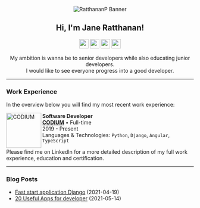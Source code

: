 <p align="center">
<img src="https://i.imgur.com/m1cDSBX.png" alt="RatthananP Banner"></img>
</p>

<h2 align="center">Hi, I'm Jane Ratthanan!</h2>

<p align="center">
  <a href="https://twitter.com/jamyjanes"><img src="https://img.shields.io/badge/twitter-%231DA1F2.svg?&style=for-the-badge&logo=twitter&logoColor=white" height=25></a>
  <a href="https://www.linkedin.com/in/ratthanan-pantanommit-66bb67188/"><img src="https://img.shields.io/badge/linkedin-%230077B5.svg?&style=for-the-badge&logo=linkedin&logoColor=white" height=25></a> 
  <a href="https://www.instagram.com/notyourjane__/"><img src="https://img.shields.io/badge/instagram-%23E4405F.svg?&style=for-the-badge&logo=instagram&logoColor=white" height=25></a> 
  <a href="https://ratthananp.medium.com/"><img src="https://img.shields.io/badge/medium-%2312100E.svg?&style=for-the-badge&logo=medium&logoColor=white" height=25></a>
</p>

<p align="center">
  My ambition is wanna be to senior developers while also educating junior developers.
</br>
  I would like to see everyone progress into a good developer.
</p>

<hr>

### Work Experience
In the overview below you will find my most recent work experience:

[<img align="left" height="94px" width="94px" alt="CODIUM" src="https://user-images.githubusercontent.com/46515647/118998401-a0068b00-b9b3-11eb-84e2-a8f075365729.png"/>](https://www.codium.co/)

**Software Developer** \
[**CODIUM**](https://www.codium.co/) • Full-time \
2019 - Present \
Languages & Technologies: `Python`, `Django`, `Angular`, `TypeScript`

Please find me on LinkedIn for a more detailed description of my full work experience, education and certification.

<hr>

### Blog Posts

- [Fast start application Django](https://ratthananp.medium.com/fast-start-application-django-a25b2d662a53) (2021-04-19)
- [20 Useful Apps for developer](https://ratthananp.medium.com/how-to-%E0%B9%80%E0%B8%95%E0%B8%A3%E0%B8%B5%E0%B8%A2%E0%B8%A1-mac-%E0%B9%83%E0%B8%AB%E0%B9%89%E0%B8%9E%E0%B8%A3%E0%B9%89%E0%B8%AD%E0%B8%A1%E0%B8%81%E0%B8%B1%E0%B8%9A%E0%B8%81%E0%B8%B2%E0%B8%A3%E0%B9%80%E0%B8%82%E0%B8%B5%E0%B8%A2%E0%B8%99%E0%B9%82%E0%B8%84%E0%B9%89%E0%B8%94%E0%B8%AA%E0%B8%B8%E0%B8%94%E0%B8%9B%E0%B8%B1%E0%B8%87-2364f11b0adb) (2021-05-14)



<!-- 📈 My GitHub Stats

<p align="center"> <img src="https://github-readme-stats.vercel.app/api?username=ratthananp&show_icons=true&theme=gotham" alt="abhisheknaiidu" />

<a href="https://github.com/Zhenye-Na/Zhenye-Na">
  <img align="center" src="https://github-readme-stats.vercel.app/api/top-langs/?username=ratthananp&hide=c%2B%2B,c,matlab,assembly&title_color=6aa6f8&text_color=8a919a&icon_color=6aa6f8&bg_color=22272e" alt="Ratthananp's GitHub Stats" />
</a>

<a href="https://github.com/Zhenye-Na/Zhenye-Na">
  <img align="center" src="https://github-readme-stats.vercel.app/api?username=ratthananp&show_icons=true&line_height=27&count_private=true&title_color=6aa6f8&text_color=8a919a&icon_color=6aa6f8&bg_color=22272e" alt="Ratthananp's GitHub Stats" />
</a>
 

-->
